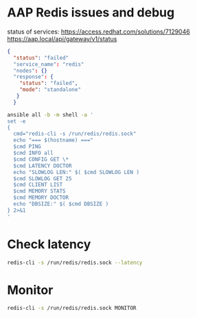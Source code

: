
# AAP Redis issues and debug

status of services:
  https://access.redhat.com/solutions/7129046
  https://aap.local/api/gateway/v1/status

```json
{
  "status": "failed"
  "service_name": "redis"
  "nodes": {}
  "response": {
    "status": "failed",
    "mode": "standalone"
   }
  }
```

```bash
ansible all -b -m shell -a '
set -e
{
  cmd="redis-cli -s /run/redis/redis.sock"
  echo "=== $(hostname) ==="
  $cmd PING
  $cmd INFO all
  $cmd CONFIG GET \*
  $cmd LATENCY DOCTOR
  echo "SLOWLOG LEN:" $( $cmd SLOWLOG LEN )
  $cmd SLOWLOG GET 25
  $cmd CLIENT LIST
  $cmd MEMORY STATS
  $cmd MEMORY DOCTOR
  echo "DBSIZE:" $( $cmd DBSIZE )
} 2>&1
'
```


# Check latency

```bash
redis-cli -s /run/redis/redis.sock --latency
```


# Monitor

```bash
redis-cli -s /run/redis/redis.sock MONITOR
```
